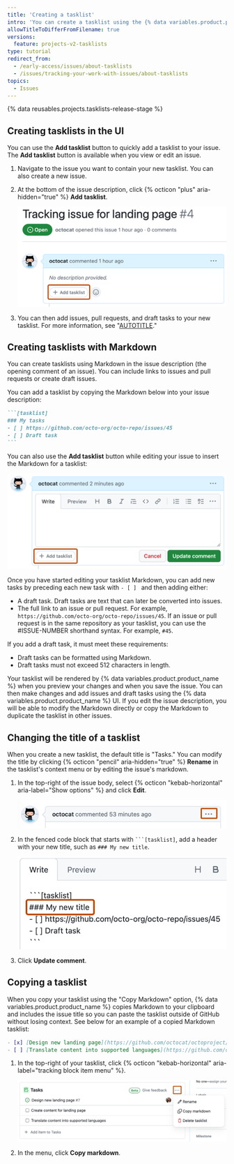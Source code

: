 ```yaml
---
title: 'Creating a tasklist'
intro: 'You can create a tasklist using the {% data variables.product.product_name %} UI or Markdown.'
allowTitleToDifferFromFilename: true
versions:
  feature: projects-v2-tasklists
type: tutorial
redirect_from:
  - /early-access/issues/about-tasklists
  - /issues/tracking-your-work-with-issues/about-tasklists
topics:
  - Issues
---
```


{% data reusables.projects.tasklists-release-stage %}

## Creating tasklists in the UI

You can use the **Add tasklist** button to quickly add a tasklist to your issue. The **Add tasklist** button is available when you view or edit an issue.

1. Navigate to the issue you want to contain your new tasklist. You can also create a new issue.
1. At the bottom of the issue description, click {% octicon "plus" aria-hidden="true" %} **Add tasklist**.

   ![Screenshot of an issue. The "Add tasklist" button is highlighted with an orange outline.](/assets/images/help/projects-v2/add-tasklist-ui.png)

1. You can then add issues, pull requests, and draft tasks to your new tasklist. For more information, see "[AUTOTITLE](/issues/managing-your-tasks-with-tasklists/managing-tasks-in-a-tasklist)."

## Creating tasklists with Markdown

You can create tasklists using Markdown in the issue description (the opening comment of an issue). You can include links to issues and pull requests or create draft issues.

You can add a tasklist by copying the Markdown below into your issue description:

````markdown copy
```[tasklist]
### My tasks
- [ ] https://github.com/octo-org/octo-repo/issues/45
- [ ] Draft task
```
````

You can also use the **Add tasklist** button while editing your issue to insert the Markdown for a tasklist:

![Screenshot an issue. The "Add tasklist" button is highlighted with an orange outline.](/assets/images/help/projects-v2/add-tasklist-markdown.png)

Once you have started editing your tasklist Markdown, you can add new tasks by preceding each new task with `- [ ] ` and then adding either:

* A draft task. Draft tasks are text that can later be converted into issues.
* The full link to an issue or pull request.  For example, `https://github.com/octo-org/octo-repo/issues/45`. If an issue or pull request is in the same repository as your tasklist, you can use the #ISSUE-NUMBER shorthand syntax. For example, `#45`.

If you add a draft task, it must meet these requirements:

* Draft tasks can be formatted using Markdown.
* Draft tasks must not exceed 512 characters in length.

Your tasklist will be rendered by {% data variables.product.product_name %} when you preview your changes and when you save the issue. You can then make changes and add issues and draft tasks using the {% data variables.product.product_name %} UI. If you edit the issue description, you will be able to modify the Markdown directly or copy the Markdown to duplicate the tasklist in other issues.

## Changing the title of a tasklist

When you create a new tasklist, the default title is "Tasks." You can modify the title by clicking {% octicon "pencil" aria-hidden="true" %} **Rename** in the tasklist's context menu or by editing the issue's markdown.

1. In the top-right of the issue body, select {% octicon "kebab-horizontal" aria-label="Show options" %} and click **Edit**.

   ![Screenshot of the header of an issue comment. In the right corner, a horizontal kebab icon is outlined in dark orange.](/assets/images/help/issues/comment-menu.png)
1. In the fenced code block that starts with `` ```[tasklist] ``, add a header with your new title, such as `### My new title`.

   ![Screenshot of an issue comment in edit mode. Under the line that says "```tasklist", a line that says "### My new title" is outlined in dark orange.](/assets/images/help/issues/edit-tasklist-title.png)

1. Click **Update comment**.

## Copying a tasklist

When you copy your tasklist using the "Copy Markdown" option, {% data variables.product.product_name %} copies Markdown to your clipboard and includes the issue title so you can paste the tasklist outside of GitHub without losing context. See below for an example of a copied Markdown tasklist:

```markdown
- [x] [Design new landing page](https://github.com/octocat/octoproject/issues/4)
- [ ] [Translate content into supported languages](https://github.com/octocat/octoproject/issues/11)
```

1. In the top-right of your tasklist, click {% octicon "kebab-horizontal" aria-label="tracking block item menu" %}.

   ![Screenshot of a tasklist. The tracking block item menu, which is labeled with a horizontal kebab icon, is outlined in dark orange.](/assets/images/help/projects-v2/tasklist-kebab.png)

1. In the menu, click **Copy markdown**.
